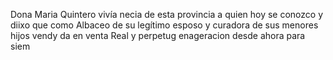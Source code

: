 Dona Maria Quintero vivía necia de esta provincia a quien hoy se conozco y diixo que como Albaceo de su legítimo esposo y curadora de sus menores hijos vendy da en venta Real y perpetug enageracion desde ahora para siem